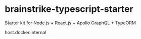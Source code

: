 # brainstrike-typescript-starter

Starter kit for Node.js + React.js + Apollo GraphQL + TypeORM

host.docker.internal

